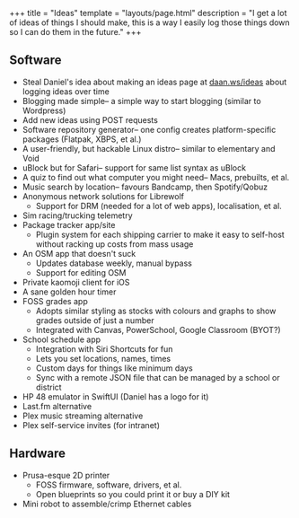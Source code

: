 +++
title = "Ideas"
template = "layouts/page.html"
description = "I get a lot of ideas of things I should make, this is a way I easily log those things down so I can do them in the future."
+++

## Software
- Steal Daniel's idea about making an ideas page at [daan.ws/ideas](https://daan.ws/ideas/) about logging ideas over time
- Blogging made simple– a simple way to start blogging (similar to Wordpress)
- Add new ideas using POST requests
- Software repository generator– one config creates platform-specific packages (Flatpak, XBPS, et al.)
- A user-friendly, but hackable Linux distro– similar to elementary and Void
- uBlock but for Safari– support for same list syntax as uBlock
- A quiz to find out what computer you might need– Macs, prebuilts, et al.
- Music search by location– favours Bandcamp, then Spotify/Qobuz
- Anonymous network solutions for Librewolf
    - Support for DRM (needed for a lot of web apps), localisation, et al.
- Sim racing/trucking telemetry
- Package tracker app/site
    - Plugin system for each shipping carrier to make it easy to self-host without racking up costs from mass usage
- An OSM app that doesn't suck
    - Updates database weekly, manual bypass
    - Support for editing OSM
- Private kaomoji client for iOS
- A sane golden hour timer
- FOSS grades app
  - Adopts similar styling as stocks with colours and graphs to show grades outside of just a number
  - Integrated with Canvas, PowerSchool, Google Classroom (BYOT?)
- School schedule app
  - Integration with Siri Shortcuts for fun
  - Lets you set locations, names, times
  - Custom days for things like minimum days
  - Sync with a remote JSON file that can be managed by a school or district
- HP 48 emulator in SwiftUI (Daniel has a logo for it)
- Last.fm alternative
- Plex music streaming alternative
- Plex self-service invites (for intranet)

## Hardware
- Prusa-esque 2D printer
  - FOSS firmware, software, drivers, et al.
  - Open blueprints so you could print it or buy a DIY kit
- Mini robot to assemble/crimp Ethernet cables
